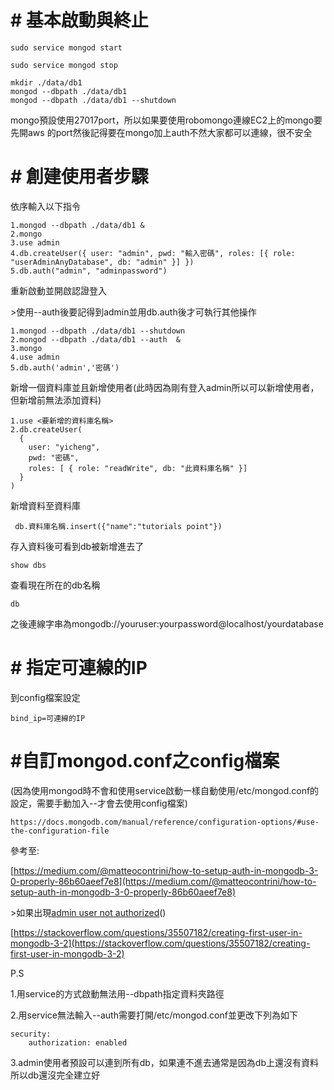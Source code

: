 # \# 基本啟動與終止

```
sudo service mongod start
```

```
sudo service mongod stop
```

```
mkdir ./data/db1  
mongod --dbpath ./data/db1
mongod --dbpath ./data/db1 --shutdown
```

mongo預設使用27017port，所以如果要使用robomongo連線EC2上的mongo要先開aws 的port然後記得要在mongo加上auth不然大家都可以連線，很不安全

# \# 創建使用者步驟

依序輸入以下指令

```
1.mongod --dbpath ./data/db1 &
2.mongo
3.use admin
4.db.createUser({ user: "admin", pwd: "輸入密碼", roles: [{ role: "userAdminAnyDatabase", db: "admin" }] })
5.db.auth("admin", "adminpassword")
```

重新啟動並開啟認證登入

&gt;使用--auth後要記得到admin並用db.auth後才可執行其他操作

```
1.mongod --dbpath ./data/db1 --shutdown
2.mongod --dbpath ./data/db1 --auth  &
3.mongo
4.use admin
5.db.auth('admin','密碼')
```

新增一個資料庫並且新增使用者\(此時因為剛有登入admin所以可以新增使用者，但新增前無法添加資料\)

```
1.use <要新增的資料庫名稱>
2.db.createUser(
  {
    user: "yicheng",
    pwd: "密碼",
    roles: [ { role: "readWrite", db: "此資料庫名稱" }]
  }
)
```

新增資料至資料庫

```
 db.資料庫名稱.insert({"name":"tutorials point"})
```

存入資料後可看到db被新增進去了

```
show dbs
```

查看現在所在的db名稱

```
db
```

之後連線字串為mongodb://youruser:yourpassword@localhost/yourdatabase

# \# 指定可連線的IP

到config檔案設定

```
bind_ip=可連線的IP
```

# \#自訂mongod.conf之config檔案

\(因為使用mongod時不會和使用service啟動一樣自動使用/etc/mongod.conf的設定，需要手動加入--才會去使用config檔案\)

```
https://docs.mongodb.com/manual/reference/configuration-options/#use-the-configuration-file
```

參考至:

[https://medium.com/@matteocontrini/how-to-setup-auth-in-mongodb-3-0-properly-86b60aeef7e8](https://medium.com/@matteocontrini/how-to-setup-auth-in-mongodb-3-0-properly-86b60aeef7e8)

&gt;如果出現[admin user not authorized](https://stackoverflow.com/questions/23943651/mongodb-admin-user-not-authorized)\(\)

[https://stackoverflow.com/questions/35507182/creating-first-user-in-mongodb-3-2](https://stackoverflow.com/questions/35507182/creating-first-user-in-mongodb-3-2)

P.S

1.用service的方式啟動無法用--dbpath指定資料夾路徑

2.用service無法輸入--auth需要打開/etc/mongod.conf並更改下列為如下

```
security:
    authorization: enabled
```

3.admin使用者預設可以連到所有db，如果連不進去通常是因為db上還沒有資料所以db還沒完全建立好


